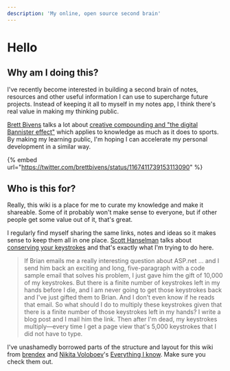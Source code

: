 ```yaml
---
description: 'My online, open source second brain'
---
```


# Hello

## Why am I doing this?

I've recently become interested in building a second brain of notes, resources and other useful information I can use to supercharge future projects. Instead of keeping it all to myself in my notes app, I think there's real value in making my thinking public. 

[Brett Bivens](https://twitter.com/brettbivens) talks a lot about [creative compounding and "the digital Bannister effect"](https://twitter.com/brettbivens/status/1167411739153113090) which applies to knowledge as much as it does to sports. By making my learning public, I'm hoping I can accelerate my personal development in a similar way. 

{% embed url="https://twitter.com/brettbivens/status/1167411739153113090" %}

## Who is this for?

Really, this wiki is a place for me to curate my knowledge and make it shareable. Some of it probably won't make sense to everyone, but if other people get some value out of it, that's great. 

I regularly find myself sharing the same links, notes and ideas so it makes sense to keep them all in one place. [Scott Hanselman](https://twitter.com/shanselman) talks about [conserving your keystrokes](https://www.hanselman.com/blog/ScottHanselmansCompleteListOfProductivityTips.aspx) and that's exactly what I'm trying to do here. 

> If Brian emails me a really interesting question about ASP.net … and I send him back an exciting and long, five-paragraph with a code sample email that solves his problem, I just gave him the gift of 10,000 of my keystrokes. But there is a finite number of keystrokes left in my hands before I die, and I am never going to get those keystrokes back and I've just gifted them to Brian. And I don't even know if he reads that email. So what should I do to multiply these keystrokes given that there is a finite number of those keystrokes left in my hands? I write a blog post and I mail him the link. Then after I'm dead, my keystrokes multiply—every time I get a page view that's 5,000 keystrokes that I did not have to type.

I've unashamedly borrowed parts of the structure and layout for this wiki from [brendex](https://ltkmn.gitbook.io/brendex/) and [Nikita Voloboev](https://twitter.com/nikitavoloboev)'s [Everything I know](https://wiki.nikitavoloboev.xyz/). Make sure you check them out. 

